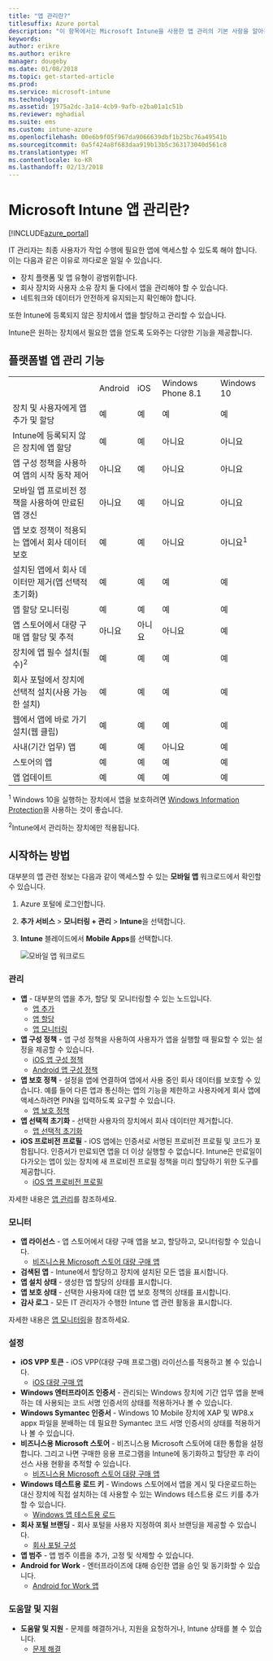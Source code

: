 ```yaml
---
title: "앱 관리란?"
titlesuffix: Azure portal
description: "이 항목에서는 Microsoft Intune을 사용한 앱 관리의 기본 사항을 알아봅니다.\""
keywords: 
author: erikre
ms.author: erikre
manager: dougeby
ms.date: 01/08/2018
ms.topic: get-started-article
ms.prod: 
ms.service: microsoft-intune
ms.technology: 
ms.assetid: 1975a2dc-3a14-4cb9-9afb-e2ba01a1c51b
ms.reviewer: mghadial
ms.suite: ems
ms.custom: intune-azure
ms.openlocfilehash: 00e6b9f05f967da9066639dbf1b25bc76a49541b
ms.sourcegitcommit: 0a5f424a8f683daa919b13b5c363173040d561c8
ms.translationtype: HT
ms.contentlocale: ko-KR
ms.lasthandoff: 02/13/2018
---
```

# <a name="what-is-microsoft-intune-app-management"></a>Microsoft Intune 앱 관리란?


[!INCLUDE[azure_portal](./includes/azure_portal.md)]


IT 관리자는 최종 사용자가 작업 수행에 필요한 앱에 액세스할 수 있도록 해야 합니다. 이는 다음과 같은 이유로 까다로운 일일 수 있습니다.
- 장치 플랫폼 및 앱 유형이 광범위합니다.
- 회사 장치와 사용자 소유 장치 둘 다에서 앱을 관리해야 할 수 있습니다.
- 네트워크와 데이터가 안전하게 유지되는지 확인해야 합니다.

또한 Intune에 등록되지 않은 장치에서 앱을 할당하고 관리할 수 있습니다.

Intune은 원하는 장치에서 필요한 앱을 얻도록 도와주는 다양한 기능을 제공합니다.

## <a name="app-management-capabilities-by-platform"></a>플랫폼별 앱 관리 기능

||||||
|-|-|-|-|-|
|&nbsp; |Android|iOS|Windows Phone 8.1|Windows 10|
|장치 및 사용자에게 앱 추가 및 할당|예|예|예|예|
|Intune에 등록되지 않은 장치에 앱 할당|예|예|아니요|아니요|
|앱 구성 정책을 사용하여 앱의 시작 동작 제어|아니요|예|아니요|아니요|
|모바일 앱 프로비전 정책을 사용하여 만료된 앱 갱신|아니요|예|아니요|아니요|
|앱 보호 정책이 적용되는 앱에서 회사 데이터 보호|예|예|아니요|아니요<sup>1</sup>|
|설치된 앱에서 회사 데이터만 제거(앱 선택적 초기화)|예|예|예|예|
|앱 할당 모니터링|예|예|예|예|
|앱 스토어에서 대량 구매 앱 할당 및 추적|아니요|아니요|아니요|예|
|장치에 앱 필수 설치(필수)<sup>2</sup>|예|예|예|예|
|회사 포털에서 장치에 선택적 설치(사용 가능한 설치)|예|예|예|예|
|웹에서 앱에 바로 가기 설치(웹 클립)|예|예|예|예|
|사내(기간 업무) 앱|예|예|아니요|예|
|스토어의 앱|예|예|예|예|
|앱 업데이트|예|예|예|예|

<sup>1</sup> Windows 10을 실행하는 장치에서 앱을 보호하려면 [Windows Information Protection](windows-information-protection-configure.md)을 사용하는 것이 좋습니다.

<sup>2</sup>Intune에서 관리하는 장치에만 적용됩니다.

## <a name="how-to-get-started"></a>시작하는 방법

대부분의 앱 관련 정보는 다음과 같이 액세스할 수 있는 **모바일 앱** 워크로드에서 확인할 수 있습니다.

1. Azure 포털에 로그인합니다.
2. **추가 서비스** > **모니터링 + 관리** > **Intune**을 선택합니다.
3. **Intune** 블레이드에서 **Mobile Apps**를 선택합니다.

    ![모바일 앱 워크로드](./media/apps-workload.png)

### <a name="manage"></a>관리
- **앱** - 대부분의 앱을 추가, 할당 및 모니터링할 수 있는 노드입니다.
    - [앱 추가](apps-add.md)
    - [앱 할당](apps-deploy.md)
    - [앱 모니터링](apps-monitor.md)
- **앱 구성 정책** - 앱 구성 정책을 사용하여 사용자가 앱을 실행할 때 필요할 수 있는 설정을 제공할 수 있습니다.
    - [iOS 앱 구성 정책](app-configuration-policies-use-ios.md)
    - [Android 앱 구성 정책](app-configuration-policies-use-android.md)
- **앱 보호 정책** - 설정을 앱에 연결하여 앱에서 사용 중인 회사 데이터를 보호할 수 있습니다. 예를 들어 다른 앱과 통신하는 앱의 기능을 제한하고 사용자에게 회사 앱에 액세스하려면 PIN을 입력하도록 요구할 수 있습니다.
    - [앱 보호 정책](app-protection-policies.md)
- **앱 선택적 초기화** - 선택한 사용자의 장치에서 회사 데이터만 제거합니다.
    - [앱 선택적 초기화](apps-selective-wipe.md)
- **iOS 프로비전 프로필** - iOS 앱에는 인증서로 서명된 프로비전 프로필 및 코드가 포함됩니다. 인증서가 만료되면 앱을 더 이상 실행할 수 없습니다. Intune은 만료일이 다가오는 앱이 있는 장치에 새 프로비전 프로필 정책을 미리 할당하기 위한 도구를 제공합니다.
    - [iOS 앱 프로비전 프로필](app-provisioning-profile-ios.md)

자세한 내용은 [앱 관리](app-management.md)를 참조하세요.

### <a name="monitor"></a>모니터
- **앱 라이선스** - 앱 스토어에서 대량 구매 앱을 보고, 할당하고, 모니터링할 수 있습니다.
    - [비즈니스용 Microsoft 스토어 대량 구매 앱](windows-store-for-business.md)
- **검색된 앱** - Intune에서 할당하고 장치에 설치된 모든 앱을 표시합니다.
- **앱 설치 상태** - 생성한 앱 할당의 상태를 표시합니다.
- **앱 보호 상태** - 선택한 사용자에 대한 앱 보호 정책의 상태를 표시합니다.
- **감사 로그** - 모든 IT 관리자가 수행한 Intune 앱 관련 활동을 표시합니다.

자세한 내용은 [앱 모니터링](apps-monitor.md)을 참조하세요.

### <a name="setup"></a>설정
- **iOS VPP 토큰** - iOS VPP(대량 구매 프로그램) 라이선스를 적용하고 볼 수 있습니다.
    - [iOS 대량 구매 앱](vpp-apps-ios.md)
- **Windows 엔터프라이즈 인증서** - 관리되는 Windows 장치에 기간 업무 앱을 분배하는 데 사용되는 코드 서명 인증서의 상태를 적용하거나 볼 수 있습니다. 
- **Windows Symantec 인증서** - Windows 10 Mobile 장치에 XAP 및 WP8.x appx 파일을 분배하는 데 필요한 Symantec 코드 서명 인증서의 상태를 적용하거나 볼 수 있습니다. 
- **비즈니스용 Microsoft 스토어** - 비즈니스용 Microsoft 스토어에 대한 통합을 설정합니다. 그리고 나면 구매한 응용 프로그램을 Intune에 동기화하고 할당한 후 라이선스 사용 현황을 추적할 수 있습니다.
    - [비즈니스용 Microsoft 스토어 대량 구매 앱](windows-store-for-business.md)
- **Windows 테스트용 로드 키** - Windows 스토어에서 앱을 게시 및 다운로드하는 대신 장치에 직접 설치하는 데 사용할 수 있는 Windows 테스트용 로드 키를 추가할 수 있습니다.
    - [Windows 앱 테스트용 로드](app-sideload-windows.md) 
- **회사 포털 브랜딩** - 회사 포털을 사용자 지정하여 회사 브랜딩을 제공할 수 있습니다.
    - [회사 포털 구성](company-portal-app.md)
- **앱 범주** - 앱 범주 이름을 추가, 고정 및 삭제할 수 있습니다.
- **Android for Work** - 엔터프라이즈에 대해 승인한 앱을 승인 및 동기화할 수 있습니다.
    - [Android for Work 앱](apps-add-android-for-work.md) 

### <a name="help-and-support"></a>도움말 및 지원
- **도움말 및 지원** - 문제를 해결하거나, 지원을 요청하거나, Intune 상태를 볼 수 있습니다.
    - [문제 해결](help-desk-operators.md)
